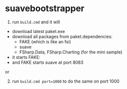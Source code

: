 # suavebootstrapper

1) run `build.cmd` and it will
  * download latest paket.exe
  * download all packages from paket.dependencies:
      * FAKE (which is like an fsi)
      * suave
      * FSharp.Data, FSharp.Charting (for the mini sample)
  * it starts FAKE:
  * and FAKE starts suave at port 8083
 
or 

2) run `build.cmd port=1000` to do the same on port 1000
  
